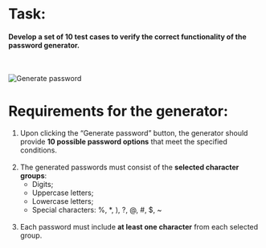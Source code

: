 <h1>Task:</h1>

<h4>Develop a set of 10 test cases to verify the correct functionality of the password generator.</h4>
</br>

![Generate password](https://github.com/user-attachments/assets/34870cbd-1a8e-4408-bd60-9516423b273c)

<h1>Requirements for the generator:</h1>
<ol>
  <li>
    Upon clicking the “Generate password” button, the generator should provide <b>10 possible password options</b> that meet the specified conditions.
  </li>
     <br>
  <li>
    The generated passwords must consist of the <b>selected character groups</b>:
    <ul> 
      <li>Digits;</li>
      <li>Uppercase letters;</li>
      <li> Lowercase letters;</li>
      <li>Special characters: %, *, ), ?, @, #, $, ~</li>
    </ul>
    <br>
  <li>Each password must include <b>at least one character</b> from each selected group.</li>
  <br>


   
    
  </li>
  </ol>
